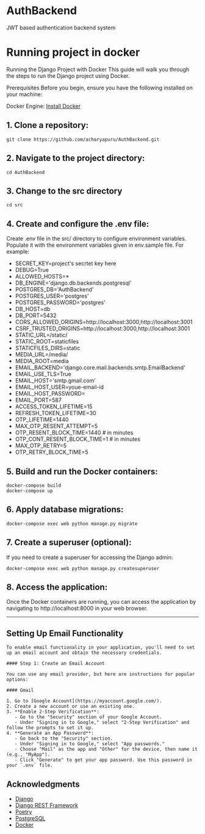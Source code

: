 # AuthBackend
JWT based authentication backend system

# Running project in docker

Running the Django Project with Docker
This guide will walk you through the steps to run the Django project using Docker.

Prerequisites
Before you begin, ensure you have the following installed on your machine:

Docker Engine: [Install Docker](https://www.docker.com/)

## 1. Clone a repository:
    git clone https://github.com/acharyapuru/AuthBackend.git

## 2. Navigate to the project directory:
    cd AuthBackend
    
## 3. Change to the src directory
    cd src

## 4. Create and configure the .env file:

Create .env file in the src/ directory to configure environment variables. Populate it with the environment variables given in env.sample file. For example:
- SECRET_KEY=project's secrtet key here
- DEBUG=True
- ALLOWED_HOSTS=*
- DB_ENGINE='django.db.backends.postgresql'
- POSTGRES_DB='AuthBackend'
- POSTGRES_USER='postgres'
- POSTGRES_PASSWORD='postgres'
- DB_HOST=db
- DB_PORT=5432
- CORS_ALLOWED_ORIGINS=http://localhost:3000,http://localhost:3001
- CSRF_TRUSTED_ORIGINS=http://localhost:3000,http://localhost:3001
- STATIC_URL=/static/
- STATIC_ROOT=staticfiles
- STATICFILES_DIRS=static
- MEDIA_URL=/media/
- MEDIA_ROOT=media
- EMAIL_BACKEND='django.core.mail.backends.smtp.EmailBackend'
- EMAIL_USE_TLS=True
- EMAIL_HOST='smtp.gmail.com'
- EMAIL_HOST_USER=youe-email-id
- EMAIL_HOST_PASSWORD=
- EMAIL_PORT=587
- ACCESS_TOKEN_LIFETIME=15
- REFRESH_TOKEN_LIFETIME=30
- OTP_LIFETIME=1440
- MAX_OTP_RESENT_ATTEMPT=5
- OTP_RESENT_BLOCK_TIME=1440 # in minutes
- OTP_CONT_RESENT_BLOCK_TIME=1 # in minutes
- MAX_OTP_RETRY=5
- OTP_RETRY_BLOCK_TIME=5


## 5. Build and run the Docker containers:
    docker-compose build
    docker-compose up 
    
## 6. Apply database migrations:
    docker-compose exec web python manage.py migrate

## 7. Create a superuser (optional):
If you need to create a superuser for accessing the Django admin:

    docker-compose exec web python manage.py createsuperuser


## 8. Access the application:
Once the Docker containers are running, you can access the application by navigating to http://localhost:8000 in your web browser.


-----------------------------------------------------------------------------------------------------------------------------------
## Setting Up Email Functionality
    
    To enable email functionality in your application, you'll need to set up an email account and obtain the necessary credentials.
    
    #### Step 1: Create an Email Account
    
    You can use any email provider, but here are instructions for popular options:
    
    #### Gmail
    
    1. Go to [Google Account](https://myaccount.google.com/).
    2. Create a new account or use an existing one.
    3. **Enable 2-Step Verification**:
       - Go to the "Security" section of your Google Account.
       - Under "Signing in to Google," select "2-Step Verification" and follow the prompts to set it up.
    4. **Generate an App Password**:
       - Go back to the "Security" section.
       - Under "Signing in to Google," select "App passwords."
       - Choose "Mail" as the app and "Other" for the device, then name it (e.g., "MyApp").
       - Click "Generate" to get your app password. Use this password in your `.env` file.

## Acknowledgments
- [Django](https://www.djangoproject.com/)
- [Django REST Framework](https://www.django-rest-framework.org/)
- [Poetry](https://python-poetry.org/)
- [PostgreSQL](https://www.postgresql.org/)
- [Docker](https://www.docker.com/)
